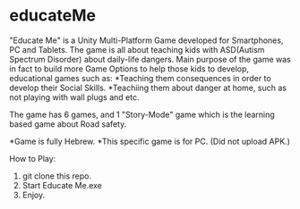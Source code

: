 # educateMe
"Educate Me" is a Unity Multi-Platform Game developed for Smartphones, PC and Tablets.
The game is all about teaching kids with ASD(Autism Spectrum Disorder) about daily-life dangers.
Main purpose of the game was in fact to build more Game Options to help those kids to develop, educational games such as:
*Teaching them consequences in order to develop their Social Skills.
*Teachiing them about danger at home, such as not playing with wall plugs and etc.

The game has 6 games, and 1 "Story-Mode" game which is the learning based game about Road safety.

*Game is fully Hebrew.
*This specific game is for PC. (Did not upload APK.)


How to Play:



1. git clone this repo.
2. Start Educate Me.exe
3. Enjoy.
